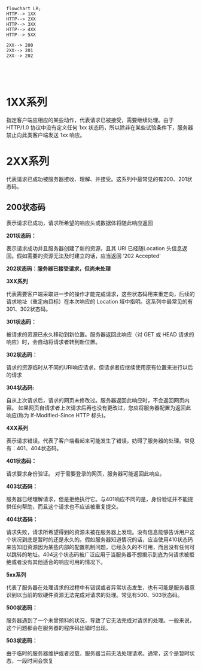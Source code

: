 ```mermaid
flowchart LR;
HTTP--> 1XX
HTTP--> 2XX
HTTP--> 3XX
HTTP--> 4XX
HTTP--> 5XX

2XX--> 200
2XX--> 201
2XX--> 202





```



# 1XX系列

指定客户端应相应的某些动作，代表请求已被接受，需要继续处理。由于 HTTP/1.0 协议中没有定义任何 1xx 状态码，所以除非在某些试验条件下，服务器禁止向此类客户端发送 1xx 响应。

# 2XX系列

代表请求已成功被服务器接收、理解、并接受。这系列中最常见的有200、201状态码。

## 200状态码

表示请求已成功，请求所希望的响应头或数据体将随此响应返回

**201状态码：**

表示请求成功并且服务器创建了新的资源，且其 URI 已经随Location 头信息返回。假如需要的资源无法及时建立的话，应当返回 ‘202 Accepted’

**202状态码：服务器已接受请求，但尚未处理**

**3XX系列**

代表需要客户端采取进一步的操作才能完成请求，这些状态码用来重定向，后续的请求地址（重定向目标）在本次响应的 Location 域中指明。这系列中最常见的有301、302状态码。

**301状态码：**

被请求的资源已永久移动到新位置。服务器返回此响应（对 GET 或 HEAD 请求的响应）时，会自动将请求者转到新位置。

**302状态码：**

请求的资源临时从不同的URI响应请求，但请求者应继续使用原有位置来进行以后的请求

**304状态码:**

自从上次请求后，请求的网页未修改过。服务器返回此响应时，不会返回网页内容。 如果网页自请求者上次请求后再也没有更改过，您应将服务器配置为返回此响应(称为 If-Modified-Since HTTP 标头)。

**4XX系列**

表示请求错误。代表了客户端看起来可能发生了错误，妨碍了服务器的处理。常见有：401、404状态码。

**401状态码：**

请求要求身份验证。 对于需要登录的网页，服务器可能返回此响应。

**403状态码：**

服务器已经理解请求，但是拒绝执行它。与401响应不同的是，身份验证并不能提供任何帮助，而且这个请求也不应该被重复提交。

**404状态码：**

请求失败，请求所希望得到的资源未被在服务器上发现。没有信息能够告诉用户这个状况到底是暂时的还是永久的。假如服务器知道情况的话，应当使用410状态码来告知旧资源因为某些内部的配置机制问题，已经永久的不可用，而且没有任何可以跳转的地址。404这个状态码被广泛应用于当服务器不想揭示到底为何请求被拒绝或者没有其他适合的响应可用的情况下。

**5xx系列**

代表了服务器在处理请求的过程中有错误或者异常状态发生，也有可能是服务器意识到以当前的软硬件资源无法完成对请求的处理。常见有500、503状态码。

**500状态码：**

服务器遇到了一个未曾预料的状况，导致了它无法完成对请求的处理。一般来说，这个问题都会在服务器的程序码出错时出现。

**503状态码：**

由于临时的服务器维护或者过载，服务器当前无法处理请求。通常，这个是暂时状态，一段时间会恢复





